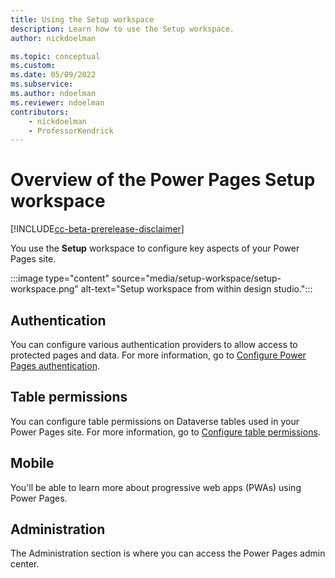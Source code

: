```yaml
---
title: Using the Setup workspace
description: Learn how to use the Setup workspace.
author: nickdoelman

ms.topic: conceptual
ms.custom: 
ms.date: 05/09/2022
ms.subservice:
ms.author: ndoelman
ms.reviewer: ndoelman
contributors:
    - nickdoelman
    - ProfessorKendrick
---
```


# Overview of the Power Pages Setup workspace

[!INCLUDE[cc-beta-prerelease-disclaimer](../includes/cc-beta-prerelease-disclaimer.md)]

You use the **Setup** workspace to configure key aspects of your Power Pages site.

:::image type="content" source="media/setup-workspace/setup-workspace.png" alt-text="Setup workspace from within design studio.":::

## Authentication

You can configure various authentication providers to allow access to protected pages and data. For more information, go to [Configure Power Pages authentication](../security/configure-portal-authentication.md).

## Table permissions

You can configure table permissions on Dataverse tables used in your Power Pages site. For more information, go to [Configure table permissions](../security/table-permissions.md).

## Mobile

You'll be able to learn more about progressive web apps (PWAs) using Power Pages.

## Administration

The Administration section is where you can access the Power Pages admin center.

